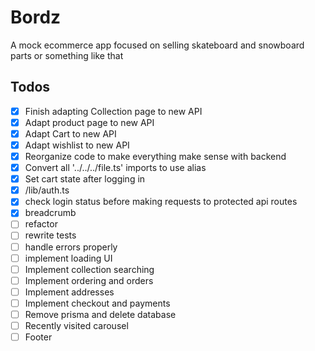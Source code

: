 # Bordz

A mock ecommerce app focused on selling skateboard and snowboard parts or something like that

## Todos

-   [x] Finish adapting Collection page to new API
-   [x] Adapt product page to new API
-   [x] Adapt Cart to new API
-   [x] Adapt wishlist to new API
-   [x] Reorganize code to make everything make sense with backend
-   [x] Convert all '../../../file.ts' imports to use alias
-   [x] Set cart state after logging in
-   [x] /lib/auth.ts
-   [x] check login status before making requests to protected api routes
-   [x] breadcrumb
-   [ ] refactor
-   [ ] rewrite tests
-   [ ] handle errors properly
-   [ ] implement loading UI
-   [ ] Implement collection searching
-   [ ] Implement ordering and orders
-   [ ] Implement addresses
-   [ ] Implement checkout and payments
-   [ ] Remove prisma and delete database
-   [ ] Recently visited carousel
-   [ ] Footer
